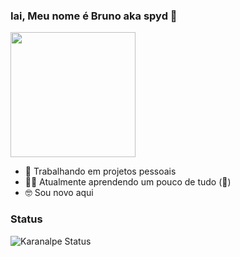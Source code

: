 ### Iai, Meu nome é Bruno aka spyd 👋
<img style="margin: 0 auto" src="http://www.reactiongifs.com/wp-content/uploads/2012/05/hello.gif" height="200">


- 👷 Trabalhando em projetos pessoais
- 👨‍🏫 Atualmente aprendendo um pouco de tudo (🤣)
- 🤓 Sou novo aqui


### Status

![Karanalpe Status](https://github-readme-stats.vercel.app/api?username=yspd&show_icons=true)



